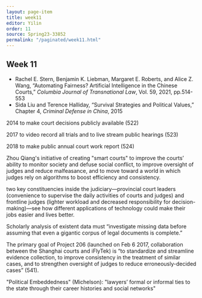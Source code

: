 ```yaml
---
layout: page-item
title: week11
editor: Yilin
order: 11
source: Spring23-33852
permalink: "/paginated/week11.html"
---
```


## Week 11

- Rachel E. Stern, Benjamin K. Liebman, Margaret E. Roberts, and Alice Z. Wang, “Automating Fairness? Artificial Intelligence in the Chinese Courts,” *Columbia Journal of Transnational Law*, Vol. 59, 2021, pp.514-553
- Sida Liu and Terence Halliday, “Survival Strategies and Political Values,” Chapter 4, *Criminal Defense in China*, 2015

2014 to make court decisions publicly available (522)

2017 to video record all trials and to live stream public hearings (523)

2018 to make public annual court work report (524)

Zhou Qiang's initiative of creating "smart courts" to improve the courts’ ability to monitor society and defuse social conflict, to improve oversight of judges and reduce malfeasance, and to move toward a world in which judges rely on algorithms to boost efficiency and consistency.

two key constituencies inside the judiciary—provincial court leaders (convenience to supervise the daily activities of courts and judges) and frontline judges (lighter workload and decreased responsibility for decision-making)—see how different applications of technology could make their jobs easier and lives better.

Scholarly analysis of existent data must “investigate missing data before assuming that even a gigantic corpus of legal documents is complete.”

The primary goal of Project 206 (launched on Feb 6 2017, collaboration between the Shanghai courts and iFlyTek) is “to standardize and streamline evidence collection, to improve consistency in the treatment of similar cases, and to strengthen oversight of judges to reduce erroneously-decided cases” (541).

"Political Embeddedness" (Michelson): "lawyers’ formal or informal ties to the state through their career histories and social networks"
